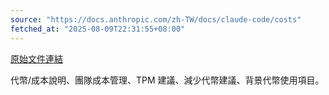 ```yaml
---
source: "https://docs.anthropic.com/zh-TW/docs/claude-code/costs"
fetched_at: "2025-08-09T22:31:55+08:00"
---
```


[原始文件連結](https://docs.anthropic.com/zh-TW/docs/claude-code/costs)

代幣/成本說明、團隊成本管理、TPM 建議、減少代幣建議、背景代幣使用項目。
